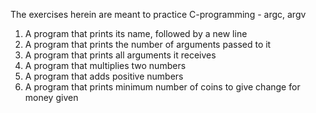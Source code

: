 The exercises herein are meant to practice C-programming - argc, argv
1. A program that prints its name, followed by a new line
2. A program that prints the number of arguments passed to it
3. A program that prints all arguments it receives
4. A program that multiplies two numbers
5.  A program that adds positive numbers
6. A program that prints minimum number of coins to give change for money given
